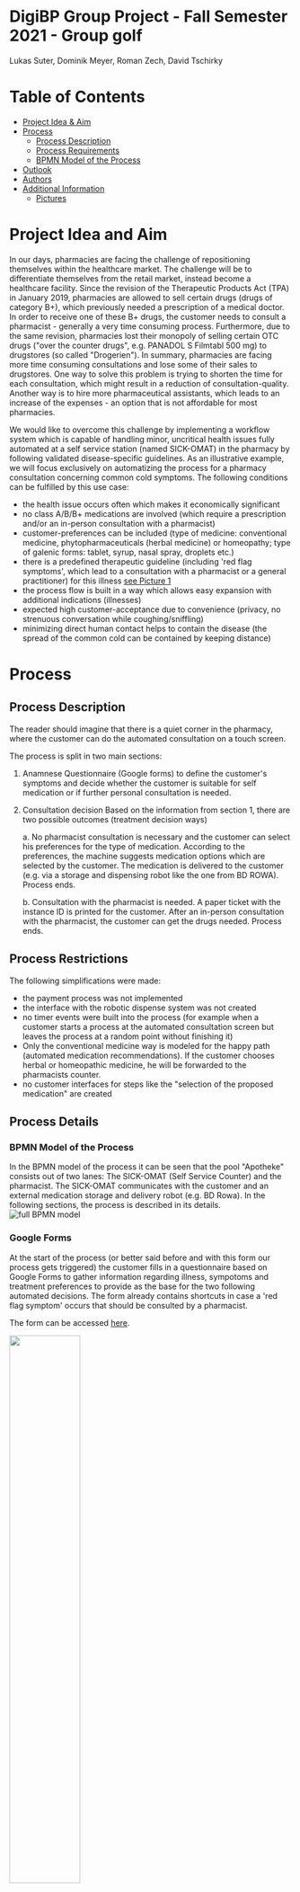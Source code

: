 # DigiBP Group Project  -  Fall Semester 2021 - Group golf
Lukas Suter, Dominik Meyer, Roman Zech, David Tschirky



# Table of Contents
- [Project Idea & Aim](#project-idea-and-aim)
- [Process](#process)
    - [Process Description](#process-description)
	- [Process Requirements](#process-requirements)
	- [BPMN Model of the Process](#bpmn-model-of-the-process)
- [Outlook](#outlook)
- [Authors](#authors)
- [Additional Information](#additional-information)
    - [Pictures](#pictures)


# Project Idea and Aim
In our days, pharmacies are facing the challenge of repositioning themselves within the healthcare market. The challenge will be to differentiate themselves from the retail market, instead become a healthcare facility. Since the revision of the Therapeutic Products Act (TPA) in January 2019, pharmacies are allowed to sell certain drugs (drugs of category B+), which previously needed a prescription of a medical doctor. In order to receive one of these B+ drugs, the customer needs to consult a pharmacist - generally a very time consuming process. Furthermore, due to the same revision, pharmacies lost their monopoly of selling certain OTC drugs ("over the counter drugs", e.g. PANADOL S Filmtabl 500 mg) to drugstores (so called "Drogerien"). In summary, pharmacies are facing more time consuming consultations and lose some of their sales to drugstores. One way to solve this problem is trying to shorten the time for each consultation, which might result in a reduction of consultation-quality. Another way is to hire more pharmaceutical assistants, which leads to an increase of the expenses - an option that is not affordable for most pharmacies.

We would like to overcome this challenge by implementing a workflow system which is capable of handling minor, uncritical health issues fully automated at a self service station (named SICK-OMAT) in the pharmacy by following validated disease-specific guidelines. As an illustrative example, we will focus exclusively on automatizing the process for a pharmacy consultation concerning common cold symptoms. The following conditions can be fulfilled by this use case:

- the health issue occurs often which makes it economically significant
- no class A/B/B+ medications are involved (which require a prescription and/or an in-person consultation with a pharmacist) 
- customer-preferences can be included (type of medicine: conventional medicine, phytopharmaceuticals (herbal medicine) or homeopathy; type of galenic forms: tablet, syrup, nasal spray, droplets etc.)
- there is a predefined therapeutic guideline (including 'red flag symptoms', which lead to a consultation with a pharmacist or a general practitioner) for this illness [see Picture 1](###picture1)
- the process flow is built in a way which allows easy expansion with additional indications (illnesses)
- expected high customer-acceptance due to convenience (privacy, no strenuous conversation while coughing/sniffling)
- minimizing direct human contact helps to contain the disease (the spread of the common cold can be contained by keeping distance)


# Process

## Process Description
The reader should imagine that there is a quiet corner in the pharmacy, where the customer can do the automated consultation on a touch screen.

The process is split in two main sections:

1. Anamnese
Questionnaire (Google forms) to define the customer's symptoms and decide whether the customer is suitable for self medication or if further personal consultation is needed. 
2. Consultation decision
Based on the information from section 1, there are two possible outcomes (treatment decision ways)

    a. No pharmacist consultation is necessary and the customer can select his preferences for the type of medication. According to the preferences, the machine suggests medication options which are selected by the customer. The medication is delivered to the customer (e.g. via a storage and dispensing robot like the one from BD ROWA). Process ends.
    
    b. Consultation with the pharmacist is needed. A paper ticket with the instance ID is printed for the customer. After an in-person consultation with the pharmacist, the customer can get the drugs needed. Process ends.

## Process Restrictions
The following simplifications were made:
- the payment process was not implemented
- the interface with the robotic dispense system was not created
- no timer events were built into the process (for example when a customer starts a process at the automated consultation screen but leaves the process at a random point without finishing it)
- Only the conventional medicine way is modeled for the happy path (automated medication recommendations). If the customer chooses herbal or homeopathic medicine, he will be forwarded to the pharmacists counter.
- no customer interfaces for steps like the "selection of the proposed medication" are created

## Process Details

### BPMN Model of the Process

In the BPMN model of the process it can be seen that the pool "Apotheke" consists out of two lanes: The SICK-OMAT (Self Service Counter) and the pharmacist. The SICK-OMAT communicates with the customer and an external medication storage and delivery robot (e.g. BD Rowa). In the following sections, the process is described in its details. 
![full BPMN model](https://github.com/DigiBP/Team-Golf/blob/e7fc38f122b44648b8dd4b898901827432557bee/Final_PictureBPMN_SICK-OMAT.png)

### Google Forms
At the start of the process (or better said before and with this form our process gets triggered) the customer fills in a questionnaire based on Google Forms to gather information regarding illness, sympotoms and treatment preferences to provide as the base for the two following automated decisions. The form already contains shortcuts in case a 'red flag symptom' occurs that should be consulted by a pharmacist. 

The form can be accessed [here](https://forms.gle/QF4Y9ke4k3DrpKF39).

<img src="https://github.com/DigiBP/Team-Golf/blob/5a0cdabf0c3e5d8bef11ba7b5dac2e4c9c13c501/Gforms.PNG" width="50%" height="50%">

### Loading form
With Integromat we watch out for new answers to our form every minute. If a form arrives, we add a random number (0-1000), later called "key" and post all answers as a message to the heroku REST API to have the answers available in Camunda. (Thanks to Maja for spotting the surplus comma in the json file).

<img src="https://github.com/DigiBP/Team-Golf/blob/d03bd487c30d068f699328e01a5ff8cd84d488c3/Integromat_GFormsLoad.PNG" width="50%" height="50%">

### Choose consultation channel
Based on the answers there is an automated decision (DMN; Hit Policy: Any) deciding the consultation channel. If the customer is over 18 years old, he has no red flag sympotoms and does not take regularly other medications, an automated medication delivery is possible (upper path/happy path). Otherwise the customer gets printed out a ticket for a counter consultation with a pharmacist because due to his handed in data, a detailed, professional anamnesis interview is needed (acc. to the [photo](https://user-images.githubusercontent.com/68386983/144747725-eb9af31f-c111-4efb-ba93-af1e028c0937.png) in the appendix). 

### Automated consultation channel
Based on the indicated symptoms and the set preferences by the user, he receives automatically (due to a DMN; Hit Policy: First) a personalized treatment suggestion (like at the counter) with all the medications needed to treat his/her cold symptoms. 
_Side note: For a real world application we would need to check first, whether the medication is available before we suggest it to the customer. This could be done by colaborating with the company of the dispensing robot (e.g. BD ROWA) or in colaboration with the Pharmacy Information System provider (e.g. ProPharma System AG)_

The customer can then decide on the medication he/she wants of the list and submit the request to an external service (e.g. a BD Rowa) which gathers the medication from some auto-store solution. As we do not have such a service available, we simplified with Integromat: A webhook checks whether a new instance is entering the process step 'Deliver Medication' and triggeres the service in Integromat whereby the ID is fetched&locked, a delivery status (in our case always OK, but in reality the actual status of the delivery) as a variable sent back to Camunda.

<img src="https://github.com/DigiBP/Team-Golf/blob/0f8b3592603f7d05f5f956c3f841e54a4b635224/Integromat_BD_Rowa_Service.PNG" width="50%" height="50%">

### Personal consultation by pharmacist channel
If personal consultation is needed we print a ticket with the key for the customer and send all the variables from the GForms visible for the consulting pharmacist (both with a simple Camunda form in a user task).

# Outlook
The digitalized process presented in this readme is a simplified example of digitalization in a health care process. The following aspects complicate digitalization in this area:
- complexity: medicine is not an accurate science. Knowledge is mostly gained out of a (more or less) representative population that does not necessarily represent the individual accurately. Therefore additional control mechanisms are needed to protect those not represented by study populations. In our case, the model should be refined i.a. in the following aspects:
    - age: certain OTC medication is not suitable for elderly people. Differentiating only between <18 years old or older is not enough.
    - allergies: people with allergies to certain APIs (active pharmaceutical ingredients) need special attention
    - pregnancy: many OTC drugs are contraindicated during pregnancy or while breastfeeding

For further refinement of the process, the following points should be considered:
- integration of an existing anamnese REST API (e.g. Sublimd) to broaden field of use
- after completing self-anamnese which requires further consultation with the pharmacist, user data could be transmitted to pharmacist via webservice or interface with the pharmacy management system
- connect automated system with the pharmacy management system (contains customer data and medication history of known customers, stock information, prices)
    - customer data: if the customer could for example use a customer card barcode to log in to the automated system, information like age, other medication or allergies would be available to the automated system
    - stock information and prices: an integration of the stock database enables - instead of suggesting the same nose spray for every customer with a congested nose - medication suggestions dependent on the current availability, expiration date of products in stock or the margin from current purchasing conditions.
    - in this case, data privacy/security becomes an issue: medical data is particularly worth protecting. in our example, the process is kept anonymous.
- in principle, extensions for data gathering (measurement of basic biomarkes such as body temperature or blood pressure) could be added via sensors attached to the machine
- fun, interactive 3D animations of a human body might help the customer to indicate where he/she has got problems (like pain or rash)
- sound examples (sound of dry, irritable coughing vs. productive cough with mucus) or pictures (dermatological problems) could be presented to the customer, to help him self-diagnose
- in times of COVID-19, the selection of predefined symptoms could redirect the customer to a COVID test reservation tool

Instead of Google Forms, the implementation of a chatbot would be possible for the purpose of information gathering (anamnese). The chatbot could work with voice recognition. Technically it was easier to not implement a chatbot. It would include quite some programming to serve the same purpose as the Google Forms we used.
Medical anamnese is a highly complex procedure. The use of AI is an interesting approach. The more narrow the area of diagnosis is, the easier it is to train a model (e.g. detection of breast cancer in mammography pictures). For now, a broad spectrum of possible diagnoses requires the cooperation of human experience with artificial intelligence. For now.
After all, the solution presented here could as well be used as a self-dieagnosis tool combined with a webshop.


# Additional Information

## Links
To see the Project-Pitch Video, please use this [link](https://tube.switch.ch/videos/fEU5UNhHQl)

## Abbreviations, Definitions
Expression | Explanation
| :------------- | :-------------
API | active pharmaceutical ingredient = the chemical that causes the therapeutic effect
red flag symptom | a symptom of an illness which requires thorough (differential) diagnosis
OTC drug | over the counter drugs = drugs that can be bought in pharmacies without a doctor's prescription
drug category | categories A, B, B+, C, D. Drugs are categorized in the approval process by the Swiss Agency for Therapeutic Products (Swissmedic). For drugs of lists A and B, a prescription is always needed. B+ requires at least a personal consultation with a pharmacist. C drugs will be listed B+ or D in the next few years and they require a consultation with a pharmacy employee. D drugs can also be sold in "Drogerien".
galenic form | pharmaceutical formulation, which can be a tablet, capsule, sirup, eye drops, etc.
BD Rowa | robotic system in modern pharmacies to store and automatically dispense drugs [see video](https://www.youtube.com/watch?v=erayPdbMNu0)

## Pictures
### Picture1
![Anamnese](https://user-images.githubusercontent.com/68386983/144747725-eb9af31f-c111-4efb-ba93-af1e028c0937.png)
_Selbstmedikation für die Kitteltasche, K. Lennecke/K. Hagel, 7. Auflage, Deutscher Apotheker Verlag_
